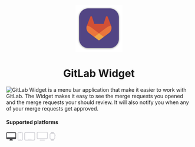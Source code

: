 <p align="center">
  <img src="GitLab/Assets.xcassets/AppIcon.appiconset/mac1024.png" height="128">
  <h1 align="center">GitLab Widget</h1>
</p>

![GitLab Widget](https://gitlab.com/beamgroup/gitlab-widget) is a menu bar application that make it easier to work with GitLab. The Widget makes it easy to see the merge requests you opened and the merge requests your should review. It will also notify you when any of your merge requests get approved.

<p align="center">
  <h4>Supported platforms</h4>
  <img src="Images/macos-active.svg" height="24">
  <img src="Images/ios.svg" height="24">
  <img src="Images/ipados.svg" height="24">
  <img src="Images/tvos.svg" height="24">
  <img src="Images/watchos.svg" height="24">
</p>
